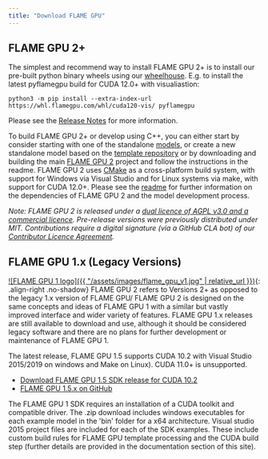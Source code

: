 ```yaml
---
title: "Download FLAME GPU"
---
```


## FLAME GPU 2+

The simplest and recommend way to install FLAME GPU 2+ is to install our pre-built python binary wheels using our [wheelhouse](https://whl.flamegpu.com/). E.g. to install the latest pyflamegpu build for CUDA 12.0+ with visualiastion:

```
python3 -m pip install --extra-index-url https://whl.flamegpu.com/whl/cuda120-vis/ pyflamegpu
```

Please see the [Release Notes](https://github.com/FLAMEGPU/FLAMEGPU2/releases/latest) for more information.

To build FLAME GPU 2+ or develop using C++, you can either start by consider starting with one of the standalone [models](../models), or create a new standalone model based on the [template repository](https://github.com/FLAMEGPU/FLAMEGPU2-example-template) or by downloading and building the main [FLAME GPU 2](https://github.com/FLAMEGPU/FLAMEGPU2) project and follow the instructions in the readme. FLAME GPU 2 uses [CMake](https://cmake.org) as a cross-platform build system, with support for Windows via Visual Studio and for Linux systems via make, with support for CUDA 12.0+. Please see the [readme](https://github.com/FLAMEGPU/FLAMEGPU2) for further information on the dependencies of FLAME GPU 2 and the model development process.

*Note: FLAME GPU 2 is released under a [dual licence of AGPL v3.0 and a commercial licence](./licence). Pre-release versions were previously distributed under MIT. Contributions require a digital signature (via a GitHub CLA bot) of our [Contributor Licence Agreement](../cla).*



## FLAME GPU 1.x (Legacy Versions)

[![FLAME GPU 1 logo]({{ "/assets/images/flame_gpu_v1.jpg" | relative_url }})](https://github.com/FLAMEGPU/FLAMEGPU){: .align-right .no-shadow} 
FLAME GPU 2 refers to Versions 2+ as opposed to the legacy 1.x version of FLAME GPU/ FLAME GPU 2 is designed on the same concepts and ideas of FLAME GPU 1 with a similar but vastly improved interface and wider variety of features. FLAME GPU 1.x releases are still available to download and use, although it should be considered legacy software and there are no plans for further development or maintenance of FLAME GPU 1.

The latest release, FLAME GPU 1.5 supports CUDA 10.2 with Visual Studio 2015/2019 on windows and Make on Linux). 
CUDA 11.0+ is unsupported.

* [Download FLAME GPU 1.5 SDK release for CUDA 10.2](https://github.com/FLAMEGPU/FLAMEGPU/releases/download/v1.5.0/FLAME-GPU-SDK.zip)
* [FLAME GPU 1.5.x on GitHub](https://github.com/FLAMEGPU/FLAMEGPU)

The FLAME GPU 1 SDK requires an installation of a CUDA toolkit and compatible driver. 
The .zip download includes windows executables for each example model in the 'bin' folder for a x64 architecture.
Visual studio 2015 project files are included for each of the SDK examples. 
These include custom build rules for FLAME GPU template processing and the CUDA build step (further details are provided in the documentation section of this site).